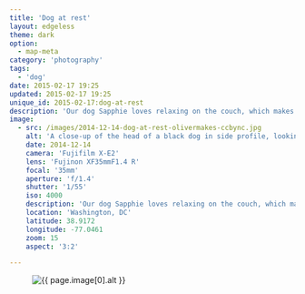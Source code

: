 ```yaml
---
title: 'Dog at rest'
layout: edgeless
theme: dark
option:
  - map-meta
category: 'photography'
tags:
  - 'dog'
date: 2015-02-17 19:25
updated: 2015-02-17 19:25
unique_id: 2015-02-17:dog-at-rest
description: 'Our dog Sapphie loves relaxing on the couch, which makes her an easy subject.'
image:
  - src: /images/2014-12-14-dog-at-rest-olivermakes-ccbync.jpg
    alt: 'A close-up of the head of a black dog in side profile, looking out into a living room.'
    date: 2014-12-14
    camera: 'Fujifilm X-E2'
    lens: 'Fujinon XF35mmF1.4 R'
    focal: '35mm'
    aperture: 'f/1.4'
    shutter: '1/55'
    iso: 4000
    description: 'Our dog Sapphie loves relaxing on the couch, which makes her an easy subject.'
    location: 'Washington, DC'
    latitude: 38.9172
    longitude: -77.0461
    zoom: 15
    aspect: '3:2'

---
```


<figure class="image--wide">
  <img
    src="{{ page.image[0].src | imgix_url: w: 720, q: 50 }}"
    sizes="{{ site.sizes }}"
    srcset="{% for width in site.srcset %}{{ page.image[0].src | imgix_url: w: width }} {{ width }}w{% if forloop.last == false %}, {% endif %}{% endfor %}"
    alt="{{ page.image[0].alt }}">
</figure>
